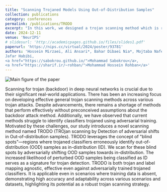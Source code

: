 ```yaml
---
title: "Scanning Trojaned Models Using Out-of-Distribution Samples"
collection: publications
category: conferences
permalink: /publications/TRODO
excerpt: "In this work, we designed a trojan scanning method which is robust in various aspects, including trojan attack type, label mapping, and adversarial robustness of the classifier. We further propose a version of our work which requires no access samples from the model's training distribution."
date: 2024-12-11
venue: 'NeurIPS'
# slidesurl: 'http://academicpages.github.io/files/slides1.pdf'
paperurl: 'https://nips.cc/virtual/2024/poster/93781'
authors: 'Hossein Mirzaei, Ali Ansari*, Bahar Dibaei Nia*, Mojtaba Nafez, Moein Madadi, Sepehr Rezaee, Zeinab Sadat Taghavi, Arad Maleki, Kian Shamsaie, <strong>Mahdi Hajialilue</strong>,
Jafar Habibi,
<a href="https://sabokrou.github.io/">Mohammad Sabokrou</a>,
<a href="https://sharif.ir/~rohban/">Mohammad Hossein Rohban</a>'
---
```


![Main figure of the paper](../images/trodo_figure.jpg)

Scanning for trojan (backdoor) in deep neural networks is crucial due to their significant real-world applications. There has been an increasing focus on developing effective general trojan scanning methods across various trojan attacks. Despite advancements, there remains a shortage of methods that perform effectively without preconceived assumptions about the backdoor attack method. Additionally, we have observed that current methods struggle to identify classifiers trojaned using adversarial training. Motivated by these challenges, our study introduces a novel scanning method named TRODO (TROjan scanning by Detection of adversarial shifts in Out-of-distribution samples). TRODO leverages the concept of "blind spots"—regions where trojaned classifiers erroneously identify out-of-distribution (OOD) samples as in-distribution (ID). We scan for these blind spots by adversarially shifting OOD samples towards in-distribution. The increased likelihood of perturbed OOD samples being classified as ID serves as a signature for trojan detection. TRODO is both trojan and label mapping agnostic, effective even against adversarially trained trojaned classifiers. It is applicable even in scenarios where training data is absent, demonstrating high accuracy and adaptability across various scenarios and datasets, highlighting its potential as a robust trojan scanning strategy.